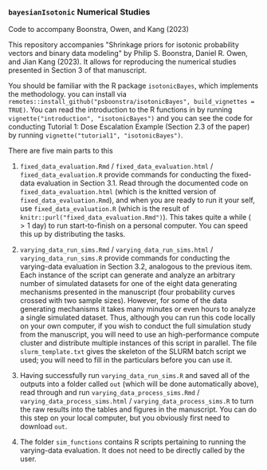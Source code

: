 ### `bayesianIsotonic` Numerical Studies
Code to accompany Boonstra, Owen, and Kang (2023)

This repository accompanies "Shrinkage priors for isotonic probability vectors
and binary data modeling" by Philip S. Boonstra, Daniel R. Owen, and Jian Kang
(2023). It allows for reproducing the numerical studies presented in Section 3
of that manuscript. 

You should be familiar with the R package `isotonicBayes`, which implements the
methodology. you can install via
`remotes::install_github("psboonstra/isotonicBayes", build_vignettes = TRUE)`.
You can read the introduction to the R functions in by running
`vignette("introduction", "isotonicBayes")` and you can see the code for
conducting Tutorial 1: Dose Escalation Example (Section 2.3 of the paper) by
running `vignette("tutorial1", "isotonicBayes")`.

There are five main parts to this

1. `fixed_data_evaluation.Rmd` / `fixed_data_evaluation.html` /
`fixed_data_evaluation.R` provide commands for conducting the fixed-data
evaluation in Section 3.1. Read through the documented code on
`fixed_data_evaluation.html` (which is the knitted version of
`fixed_data_evaluation.Rmd`), and when you are ready to run it your self, use
`fixed_data_evaluation.R` (which is the result of
`knitr::purl("fixed_data_evaluation.Rmd")`). This takes quite a while ($>1$ day)
to run start-to-finish on a personal computer. You can speed this up by
distributing the tasks.

2. `varying_data_run_sims.Rmd` / `varying_data_run_sims.html` /
`varying_data_run_sims.R` provide commands for conducting the varying-data
evaluation in Section 3.2, analogous to the previous item. Each instance of the
script can generate and analyze an arbitrary number of simulated datasets for
one of the eight data generating mechanisms presented in the manuscript (four
probability curves crossed with two sample sizes). However, for some of the data
generating mechanisms it takes many minutes or even hours to analyze a single
simulated dataset. Thus, although you can run this code locally on your own
computer, if you wish to conduct the full simulation study from the manuscript,
you will need to use an high-performance compute cluster and distribute multiple
instances of this script in parallel. The file `slurm_template.txt` gives the
skeleton of the SLURM batch script we used; you will need to fill in the
particulars before you can use it.


3. Having successfully run `varying_data_run_sims.R` and saved all of the outputs into a
folder called `out` (which will be done automatically above), read through and
run `varying_data_process_sims.Rmd` / `varying_data_process_sims.html` /
`varying_data_process_sims.R` to turn the raw results into the tables and figures in
the manuscript. You can do this step on your local computer, but you obviously
first need to download `out`.

4. The folder `sim_functions` contains R scripts pertaining to running the
varying-data evaluation.  It does not need to be directly called by the user. 

